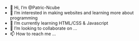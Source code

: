 - 👋 Hi, I’m @Patric-Ncube
- 👀 I’m interested in making websites and learning more about programming
- 🌱 I’m currently learning HTML/CSS & Javascript
- 💞️ I’m looking to collaborate on ...
- 📫 How to reach me ...

<!---
Patric-Ncube/Patric-Ncube is a ✨ special ✨ repository because its `README.md` (this file) appears on your GitHub profile.
You can click the Preview link to take a look at your changes.
--->
